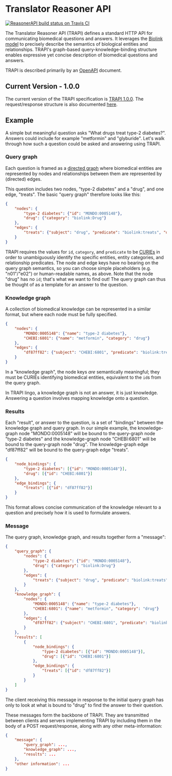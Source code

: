 # Translator Reasoner API

[![ReasonerAPI build status on Travis CI](https://travis-ci.org/NCATSTranslator/ReasonerAPI.svg?branch=master)](https://travis-ci.org/NCATSTranslator/ReasonerAPI)

The Translator Reasoner API (TRAPI) defines a standard HTTP API for communicating biomedical questions and answers. It leverages the [Biolink model](https://github.com/biolink/biolink-model/) to precisely describe the semantics of biological entities and relationships. TRAPI's graph-based query-knowledge-binding structure enables expressive yet concise description of biomedical questions and answers.

TRAPI is described primarily by an [OpenAPI](https://github.com/OAI/OpenAPI-Specification) document. 

## Current Version - 1.0.0

The current version of the TRAPI specification is [TRAPI 1.0.0](https://github.com/NCATSTranslator/ReasonerAPI/blob/v1.0.0/TranslatorReasonerAPI.yaml). The request/response structure is also documented [here](https://github.com/NCATSTranslator/ReasonerAPI/blob/docs/docs/reference.md).

## Example

A simple but meaningful question asks "What drugs treat type-2 diabetes?". Answers could include for example "metformin" and "glyburide". Let's walk through how such a question could be asked and answering using TRAPI.

### Query graph

Each question is framed as a [directed graph](https://en.wikipedia.org/wiki/Graph_(discrete_mathematics)#Directed_graph) where biomedical entities are represented by nodes and relationships between them are represented by (directed) edges.

This question includes two nodes, "type-2 diabetes" and a "drug", and one edge, "treats". The basic "query graph" therefore looks like this:

```json
{
    "nodes": {
        "type-2 diabetes": {"id": "MONDO:0005148"},
        "drug": {"category": "biolink:Drug"}
    },
    "edges": {
        "treats": {"subject": "drug", "predicate": "biolink:treats", "object": "type-2 diabetes"}
    }
}
```

TRAPI requires the values for `id`, `category`, and `predicate` to be [CURIEs](https://en.wikipedia.org/wiki/CURIE) in order to unambiguously identify the specific entities, entity categories, and relationship predicates. The node and edge keys have no bearing on the query graph semantics, so you can choose simple placeholders (e.g. "n01"/"e02") or human-readable names, as above. Note that the node "drug" has no `id`; that's what we want to find out! The query graph can thus be thought of as a template for an answer to the question. 

### Knowledge graph

A collection of biomedical knowledge can be represented in a similar format, but where each node must be fully specified.

```json
{
    "nodes": {
        "MONDO:0005148": {"name": "type-2 diabetes"},
        "CHEBI:6801": {"name": "metformin", "category": "drug"}
    },
    "edges": {
        "df87ff82": {"subject": "CHEBI:6801", "predicate": "biolink:treats", "object": "MONDO:0005148"}
    }
}
```

In a "knowledge graph", the node keys _are_ semantically meaningful; they must be CURIEs identifying biomedical entities, equivalent to the `id`s from the query graph.

In TRAPI lingo, a knowledge graph is not an answer, it is just knowledge. Answering a question involves mapping knowledge onto a question.

### Results

Each "result", or answer to the question, is a set of "bindings" between the knowledge graph and query graph. In our simple example, the knowledge-graph node "MONDO:0005148" will be bound to the query-graph node "type-2 diabetes" and the knowledge-graph node "CHEBI:6801" will be bound to the query-graph node "drug". The knowledge-graph edge "df87ff82" will be bound to the query-graph edge "treats".

```json
{
    "node_bindings": {
        "type-2 diabetes": [{"id": "MONDO:0005148"}],
        "drug": [{"id": "CHEBI:6801"}]
    },
    "edge_bindings": {
        "treats": [{"id": "df87ff82"}]
    }
}
```

This format allows concise communication of the knowledge relevant to a question and precisely how it is used to formulate answers.

### Message

The query graph, knowledge graph, and results together form a "message":

```json
{
    "query_graph": {
        "nodes": {
            "type-2 diabetes": {"id": "MONDO:0005148"},
            "drug": {"category": "biolink:Drug"}
        },
        "edges": {
            "treats": {"subject": "drug", "predicate": "biolink:treats", "object": "type-2 diabetes"}
        }
    },
    "knowledge_graph": {
        "nodes": {
            "MONDO:0005148": {"name": "type-2 diabetes"},
            "CHEBI:6801": {"name": "metformin", "category": "drug"}
        },
        "edges": {
            "df87ff82": {"subject": "CHEBI:6801", "predicate": "biolink:treats", "object": "MONDO:0005148"}
        }
    },
    "results": [
        {
            "node_bindings": {
                "type-2 diabetes": [{"id": "MONDO:0005148"}],
                "drug": [{"id": "CHEBI:6801"}]
            },
            "edge_bindings": {
                "treats": [{"id": "df87ff82"}]
            }
        }
    ]
}
```

The client receiving this message in response to the initial query graph has only to look at what is bound to "drug" to find the answer to their question.

These messages form the backbone of TRAPI. They are transmitted between clients and servers implementing TRAPI by including them in the body of a POST request/response, along with any other meta-information:

```json
{
    "message": {
        "query_graph": ...,
        "knowledge_graph": ...,
        "results": ...
    },
    "other information": ...
}
```
